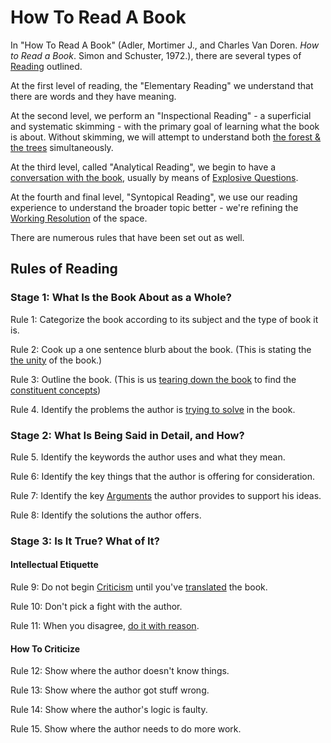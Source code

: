 # How To Read A Book
In "How To Read A Book" (Adler, Mortimer J., and Charles Van Doren. _How to Read a Book_. Simon and Schuster, 1972.), there are several types of [Reading](Reading.md) outlined.

At the first level of reading, the "Elementary Reading" we understand that there are words and they have meaning. 

At the second level, we perform an "Inspectional Reading" - a superficial and systematic skimming - with the primary goal of learning what the book is about. Without skimming, we will attempt to understand both [the forest & the trees](Unity%20and%20Complexity.md) simultaneously.

At the third level, called "Analytical Reading", we begin to have a [conversation with the book](Active%20Consumption.md), usually by means of [Explosive Questions](Explosive%20Questions.md).

At the fourth and final level, "Syntopical Reading", we use our reading experience to understand the broader topic better - we're refining the [Working Resolution](Working%20Resolution.md) of the space.

There are numerous rules that have been set out as well.

## Rules of Reading

### Stage 1: What Is the Book About as a Whole?

Rule 1: Categorize the book according to its subject and the type of book it is.

Rule 2: Cook up a one sentence blurb about the book. (This is stating the [the unity](Unity%20and%20Complexity.md) of the book.)

Rule 3: Outline the book. (This is us [tearing down the book](Teardown.md) to find the [constituent concepts](Unity%20and%20Complexity.md))

Rule 4. Identify the problems the author is [ trying to solve](Solving%20Problems%20) in the book.

### Stage 2: What Is Being Said in Detail, and How?

Rule 5. Identify the keywords the author uses and what they mean.

Rule 6: Identify the key things that the author is offering for consideration.

Rule 7: Identify the key [Arguments](Arguments.md) the author provides to support his ideas.

Rule 8: Identify the solutions the author offers.

### Stage 3: Is It True? What of It?
#### Intellectual Etiquette
Rule 9: Do not begin [Criticism](Criticism.md) until you've [translated](Translation.md) the book.

Rule 10: Don't pick a fight with the author.

Rule 11: When you disagree, [do it with reason](thinking%20required%20to%20form%20an%20opinion).


#### How To Criticize
Rule 12: Show where the author doesn't know things.

Rule 13: Show where the author got stuff wrong.

Rule 14: Show where the author's logic is faulty.

Rule 15. Show where the author needs to do more work.